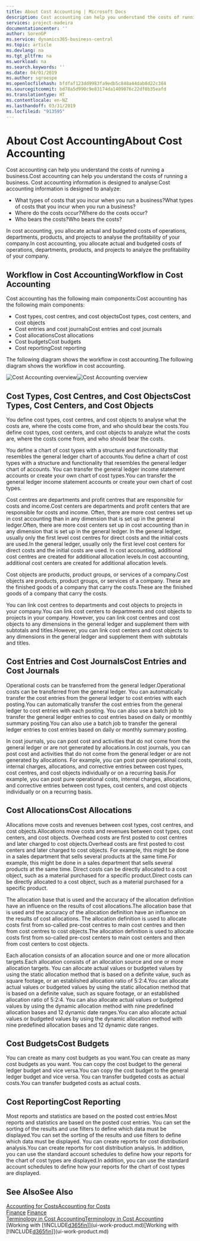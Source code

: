 ```yaml
---
title: About Cost Accounting | Microsoft Docs
description: Cost accounting can help you understand the costs of running a business.
services: project-madeira
documentationcenter: ''
author: SorenGP
ms.service: dynamics365-business-central
ms.topic: article
ms.devlang: na
ms.tgt_pltfrm: na
ms.workload: na
ms.search.keywords: ''
ms.date: 04/01/2019
ms.author: sgroespe
ms.openlocfilehash: bfdfaf123dd9983fa9edb5c848a44dab8d22c384
ms.sourcegitcommit: bd78a5d990c9e83174da1409076c22df8b35eafd
ms.translationtype: HT
ms.contentlocale: en-NZ
ms.lasthandoff: 03/31/2019
ms.locfileid: "913595"
---
```

# <a name="about-cost-accounting"></a><span data-ttu-id="faae4-103">About Cost Accounting</span><span class="sxs-lookup"><span data-stu-id="faae4-103">About Cost Accounting</span></span>
<span data-ttu-id="faae4-104">Cost accounting can help you understand the costs of running a business.</span><span class="sxs-lookup"><span data-stu-id="faae4-104">Cost accounting can help you understand the costs of running a business.</span></span> <span data-ttu-id="faae4-105">Cost accounting information is designed to analyse:</span><span class="sxs-lookup"><span data-stu-id="faae4-105">Cost accounting information is designed to analyze:</span></span>  

-   <span data-ttu-id="faae4-106">What types of costs that you incur when you run a business?</span><span class="sxs-lookup"><span data-stu-id="faae4-106">What types of costs that you incur when you run a business?</span></span>  
-   <span data-ttu-id="faae4-107">Where do the costs occur?</span><span class="sxs-lookup"><span data-stu-id="faae4-107">Where do the costs occur?</span></span>  
-   <span data-ttu-id="faae4-108">Who bears the costs?</span><span class="sxs-lookup"><span data-stu-id="faae4-108">Who bears the costs?</span></span>  

<span data-ttu-id="faae4-109">In cost accounting, you allocate actual and budgeted costs of operations, departments, products, and projects to analyse the profitability of your company.</span><span class="sxs-lookup"><span data-stu-id="faae4-109">In cost accounting, you allocate actual and budgeted costs of operations, departments, products, and projects to analyze the profitability of your company.</span></span>  

## <a name="workflow-in-cost-accounting"></a><span data-ttu-id="faae4-110">Workflow in Cost Accounting</span><span class="sxs-lookup"><span data-stu-id="faae4-110">Workflow in Cost Accounting</span></span>  
<span data-ttu-id="faae4-111">Cost accounting has the following main components:</span><span class="sxs-lookup"><span data-stu-id="faae4-111">Cost accounting has the following main components:</span></span>  

-   <span data-ttu-id="faae4-112">Cost types, cost centres, and cost objects</span><span class="sxs-lookup"><span data-stu-id="faae4-112">Cost types, cost centers, and cost objects</span></span>  
-   <span data-ttu-id="faae4-113">Cost entries and cost journals</span><span class="sxs-lookup"><span data-stu-id="faae4-113">Cost entries and cost journals</span></span>  
-   <span data-ttu-id="faae4-114">Cost allocations</span><span class="sxs-lookup"><span data-stu-id="faae4-114">Cost allocations</span></span>  
-   <span data-ttu-id="faae4-115">Cost budgets</span><span class="sxs-lookup"><span data-stu-id="faae4-115">Cost budgets</span></span>
-   <span data-ttu-id="faae4-116">Cost reporting</span><span class="sxs-lookup"><span data-stu-id="faae4-116">Cost reporting</span></span>  

<span data-ttu-id="faae4-117">The following diagram shows the workflow in cost accounting.</span><span class="sxs-lookup"><span data-stu-id="faae4-117">The following diagram shows the workflow in cost accounting.</span></span>  

<span data-ttu-id="faae4-118">![Cost Accounting overview](media/costaccountingoverview.png "CostAccountingOverview")</span><span class="sxs-lookup"><span data-stu-id="faae4-118">![Cost Accounting overview](media/costaccountingoverview.png "CostAccountingOverview")</span></span>  

## <a name="cost-types-cost-centers-and-cost-objects"></a><span data-ttu-id="faae4-119">Cost Types, Cost Centres, and Cost Objects</span><span class="sxs-lookup"><span data-stu-id="faae4-119">Cost Types, Cost Centers, and Cost Objects</span></span>  
<span data-ttu-id="faae4-120">You define cost types, cost centres, and cost objects to analyse what the costs are, where the costs come from, and who should bear the costs.</span><span class="sxs-lookup"><span data-stu-id="faae4-120">You define cost types, cost centers, and cost objects to analyze what the costs are, where the costs come from, and who should bear the costs.</span></span>  

<span data-ttu-id="faae4-121">You define a chart of cost types with a structure and functionality that resembles the general ledger chart of accounts.</span><span class="sxs-lookup"><span data-stu-id="faae4-121">You define a chart of cost types with a structure and functionality that resembles the general ledger chart of accounts.</span></span> <span data-ttu-id="faae4-122">You can transfer the general ledger income statement accounts or create your own chart of cost types.</span><span class="sxs-lookup"><span data-stu-id="faae4-122">You can transfer the general ledger income statement accounts or create your own chart of cost types.</span></span>  

<span data-ttu-id="faae4-123">Cost centres are departments and profit centres that are responsible for costs and income.</span><span class="sxs-lookup"><span data-stu-id="faae4-123">Cost centers are departments and profit centers that are responsible for costs and income.</span></span> <span data-ttu-id="faae4-124">Often, there are more cost centres set up in cost accounting than in any dimension that is set up in the general ledger.</span><span class="sxs-lookup"><span data-stu-id="faae4-124">Often, there are more cost centers set up in cost accounting than in any dimension that is set up in the general ledger.</span></span> <span data-ttu-id="faae4-125">In the general ledger, usually only the first level cost centres for direct costs and the initial costs are used.</span><span class="sxs-lookup"><span data-stu-id="faae4-125">In the general ledger, usually only the first level cost centers for direct costs and the initial costs are used.</span></span> <span data-ttu-id="faae4-126">In cost accounting, additional cost centres are created for additional allocation levels.</span><span class="sxs-lookup"><span data-stu-id="faae4-126">In cost accounting, additional cost centers are created for additional allocation levels.</span></span>  

<span data-ttu-id="faae4-127">Cost objects are products, product groups, or services of a company.</span><span class="sxs-lookup"><span data-stu-id="faae4-127">Cost objects are products, product groups, or services of a company.</span></span> <span data-ttu-id="faae4-128">These are the finished goods of a company that carry the costs.</span><span class="sxs-lookup"><span data-stu-id="faae4-128">These are the finished goods of a company that carry the costs.</span></span>  

<span data-ttu-id="faae4-129">You can link cost centres to departments and cost objects to projects in your company.</span><span class="sxs-lookup"><span data-stu-id="faae4-129">You can link cost centers to departments and cost objects to projects in your company.</span></span> <span data-ttu-id="faae4-130">However, you can link cost centres and cost objects to any dimensions in the general ledger and supplement them with subtotals and titles.</span><span class="sxs-lookup"><span data-stu-id="faae4-130">However, you can link cost centers and cost objects to any dimensions in the general ledger and supplement them with subtotals and titles.</span></span>  

## <a name="cost-entries-and-cost-journals"></a><span data-ttu-id="faae4-131">Cost Entries and Cost Journals</span><span class="sxs-lookup"><span data-stu-id="faae4-131">Cost Entries and Cost Journals</span></span>  
<span data-ttu-id="faae4-132">Operational costs can be transferred from the general ledger.</span><span class="sxs-lookup"><span data-stu-id="faae4-132">Operational costs can be transferred from the general ledger.</span></span> <span data-ttu-id="faae4-133">You can automatically transfer the cost entries from the general ledger to cost entries with each posting.</span><span class="sxs-lookup"><span data-stu-id="faae4-133">You can automatically transfer the cost entries from the general ledger to cost entries with each posting.</span></span> <span data-ttu-id="faae4-134">You can also use a batch job to transfer the general ledger entries to cost entries based on daily or monthly summary posting.</span><span class="sxs-lookup"><span data-stu-id="faae4-134">You can also use a batch job to transfer the general ledger entries to cost entries based on daily or monthly summary posting.</span></span>  

<span data-ttu-id="faae4-135">In cost journals, you can post cost and activities that do not come from the general ledger or are not generated by allocations.</span><span class="sxs-lookup"><span data-stu-id="faae4-135">In cost journals, you can post cost and activities that do not come from the general ledger or are not generated by allocations.</span></span> <span data-ttu-id="faae4-136">For example, you can post pure operational costs, internal charges, allocations, and corrective entries between cost types, cost centres, and cost objects individually or on a recurring basis.</span><span class="sxs-lookup"><span data-stu-id="faae4-136">For example, you can post pure operational costs, internal charges, allocations, and corrective entries between cost types, cost centers, and cost objects individually or on a recurring basis.</span></span>  

## <a name="cost-allocations"></a><span data-ttu-id="faae4-137">Cost Allocations</span><span class="sxs-lookup"><span data-stu-id="faae4-137">Cost Allocations</span></span>  
<span data-ttu-id="faae4-138">Allocations move costs and revenues between cost types, cost centres, and cost objects.</span><span class="sxs-lookup"><span data-stu-id="faae4-138">Allocations move costs and revenues between cost types, cost centers, and cost objects.</span></span> <span data-ttu-id="faae4-139">Overhead costs are first posted to cost centres and later charged to cost objects.</span><span class="sxs-lookup"><span data-stu-id="faae4-139">Overhead costs are first posted to cost centers and later charged to cost objects.</span></span> <span data-ttu-id="faae4-140">For example, this might be done in a sales department that sells several products at the same time.</span><span class="sxs-lookup"><span data-stu-id="faae4-140">For example, this might be done in a sales department that sells several products at the same time.</span></span> <span data-ttu-id="faae4-141">Direct costs can be directly allocated to a cost object, such as a material purchased for a specific product.</span><span class="sxs-lookup"><span data-stu-id="faae4-141">Direct costs can be directly allocated to a cost object, such as a material purchased for a specific product.</span></span>  

<span data-ttu-id="faae4-142">The allocation base that is used and the accuracy of the allocation definition have an influence on the results of cost allocations.</span><span class="sxs-lookup"><span data-stu-id="faae4-142">The allocation base that is used and the accuracy of the allocation definition have an influence on the results of cost allocations.</span></span> <span data-ttu-id="faae4-143">The allocation definition is used to allocate costs first from so-called pre-cost centres to main cost centres and then from cost centres to cost objects.</span><span class="sxs-lookup"><span data-stu-id="faae4-143">The allocation definition is used to allocate costs first from so-called pre-cost centers to main cost centers and then from cost centers to cost objects.</span></span>  

<span data-ttu-id="faae4-144">Each allocation consists of an allocation source and one or more allocation targets.</span><span class="sxs-lookup"><span data-stu-id="faae4-144">Each allocation consists of an allocation source and one or more allocation targets.</span></span> <span data-ttu-id="faae4-145">You can allocate actual values or budgeted values by using the static allocation method that is based on a definite value, such as square footage, or an established allocation ratio of 5:2:4.</span><span class="sxs-lookup"><span data-stu-id="faae4-145">You can allocate actual values or budgeted values by using the static allocation method that is based on a definite value, such as square footage, or an established allocation ratio of 5:2:4.</span></span> <span data-ttu-id="faae4-146">You can also allocate actual values or budgeted values by using the dynamic allocation method with nine predefined allocation bases and 12 dynamic date ranges.</span><span class="sxs-lookup"><span data-stu-id="faae4-146">You can also allocate actual values or budgeted values by using the dynamic allocation method with nine predefined allocation bases and 12 dynamic date ranges.</span></span>  

## <a name="cost-budgets"></a><span data-ttu-id="faae4-147">Cost Budgets</span><span class="sxs-lookup"><span data-stu-id="faae4-147">Cost Budgets</span></span>  
<span data-ttu-id="faae4-148">You can create as many cost budgets as you want.</span><span class="sxs-lookup"><span data-stu-id="faae4-148">You can create as many cost budgets as you want.</span></span> <span data-ttu-id="faae4-149">You can copy the cost budget to the general ledger budget and vice versa.</span><span class="sxs-lookup"><span data-stu-id="faae4-149">You can copy the cost budget to the general ledger budget and vice versa.</span></span> <span data-ttu-id="faae4-150">You can transfer budgeted costs as actual costs.</span><span class="sxs-lookup"><span data-stu-id="faae4-150">You can transfer budgeted costs as actual costs.</span></span>  

## <a name="cost-reporting"></a><span data-ttu-id="faae4-151">Cost Reporting</span><span class="sxs-lookup"><span data-stu-id="faae4-151">Cost Reporting</span></span>  
<span data-ttu-id="faae4-152">Most reports and statistics are based on the posted cost entries.</span><span class="sxs-lookup"><span data-stu-id="faae4-152">Most reports and statistics are based on the posted cost entries.</span></span> <span data-ttu-id="faae4-153">You can set the sorting of the results and use filters to define which data must be displayed.</span><span class="sxs-lookup"><span data-stu-id="faae4-153">You can set the sorting of the results and use filters to define which data must be displayed.</span></span> <span data-ttu-id="faae4-154">You can create reports for cost distribution analysis.</span><span class="sxs-lookup"><span data-stu-id="faae4-154">You can create reports for cost distribution analysis.</span></span> <span data-ttu-id="faae4-155">In addition, you can use the standard account schedules to define how your reports for the chart of cost types are displayed.</span><span class="sxs-lookup"><span data-stu-id="faae4-155">In addition, you can use the standard account schedules to define how your reports for the chart of cost types are displayed.</span></span>  

## <a name="see-also"></a><span data-ttu-id="faae4-156">See Also</span><span class="sxs-lookup"><span data-stu-id="faae4-156">See Also</span></span>  
 [<span data-ttu-id="faae4-157">Accounting for Costs</span><span class="sxs-lookup"><span data-stu-id="faae4-157">Accounting for Costs</span></span>](finance-manage-cost-accounting.md)  
 <span data-ttu-id="faae4-158">[Finance](finance.md) </span><span class="sxs-lookup"><span data-stu-id="faae4-158">[Finance](finance.md) </span></span>  
 [<span data-ttu-id="faae4-159">Terminology in Cost Accounting</span><span class="sxs-lookup"><span data-stu-id="faae4-159">Terminology in Cost Accounting</span></span>](finance-terminology-in-cost-accounting.md)  
 <span data-ttu-id="faae4-160">[Working with [!INCLUDE[d365fin](includes/d365fin_md.md)]](ui-work-product.md)</span><span class="sxs-lookup"><span data-stu-id="faae4-160">[Working with [!INCLUDE[d365fin](includes/d365fin_md.md)]](ui-work-product.md)</span></span>
